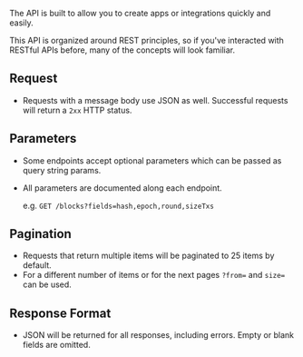 The API is built to allow you to create apps or integrations quickly and easily.

This API is organized around REST principles, so if you've interacted with RESTful APIs before, many of the concepts will look familiar.

## Request
* Requests with a message body use JSON as well. Successful requests will return a `2xx` HTTP status.

## Parameters

* Some endpoints accept optional parameters which can be passed as query string params. 
* All parameters are documented along each endpoint.

  e.g. `GET /blocks?fields=hash,epoch,round,sizeTxs`

## Pagination

* Requests that return multiple items will be paginated to 25 items by default. 
* For a different number of items or for the next pages `?from=` and `size=` can be used.

## Response Format

* JSON will be returned for all responses, including errors. Empty or blank fields are omitted. 

